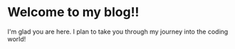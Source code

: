 # Welcome to my blog!!

I'm glad you are here. I plan to take you through my journey into the coding world!
